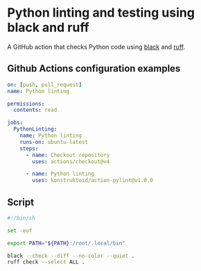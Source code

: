 # Python linting and testing using black and ruff

A GitHub action that checks Python code using
[black](https://github.com/psf/black) and
[ruff](https://github.com/charliermarsh/ruff).

## Github Actions configuration examples

```yaml
on: [push, pull_request]
name: Python linting

permissions:
  contents: read

jobs:
  PythonLinting:
    name: Python linting
    runs-on: ubuntu-latest
    steps:
      - name: Checkout repository
        uses: actions/checkout@v4

      - name: Python linting
        uses: konstruktoid/action-pylint@v1.0.0
```

## Script

```sh
#!/bin/sh

set -euf

export PATH="${PATH}:/root/.local/bin"

black --check --diff --no-color --quiet .
ruff check --select ALL .
```
